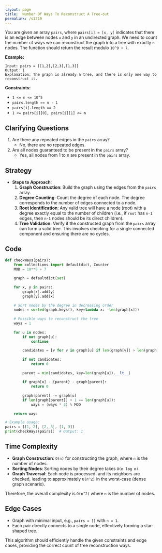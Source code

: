 ```yaml
---
layout: page
title:  Number Of Ways To Reconstruct A Tree-out
permalink: /s1719
---
```


You are given an array `pairs`, where `pairs[i] = [x, y]` indicates that there is an edge between nodes `x` and `y` in an undirected graph. We need to count the number of ways we can reconstruct the graph into a tree with exactly `n` nodes. The function should return the result modulo `10^9 + 7`.

**Example:**

```text
Input: pairs = [[1,2],[2,3],[1,3]]
Output: 1
Explanation: The graph is already a tree, and there is only one way to reconstruct it.
```

**Constraints:**

- `1 <= n <= 10^5`
- `pairs.length == n - 1`
- `pairs[i].length == 2`
- `1 <= pairs[i][0], pairs[i][1] <= n`

## Clarifying Questions

1. Are there any repeated edges in the `pairs` array?
   - No, there are no repeated edges.
2. Are all nodes guaranteed to be present in the `pairs` array?
   - Yes, all nodes from 1 to n are present in the `pairs` array.

## Strategy

- **Steps to Approach**:
  1. **Graph Construction**: Build the graph using the edges from the `pairs` array.
  2. **Degree Counting**: Count the degree of each node. The degree corresponds to the number of edges connected to a node.
  3. **Root Identification**: Any valid tree will have a node (root) with a degree exactly equal to the number of children (i.e., if `root` has `n-1` edges, then `n-1` nodes should be its direct children).
  4. **Tree Validation**: Verify if the constructed graph from the `pairs` array can form a valid tree. This involves checking for a single connected component and ensuring there are no cycles.

## Code

```python
def checkWays(pairs):
    from collections import defaultdict, Counter
    MOD = 10**9 + 7
    
    graph = defaultdict(set)
    
    for x, y in pairs:
        graph[x].add(y)
        graph[y].add(x)
    
    # Sort nodes by the degree in decreasing order
    nodes = sorted(graph.keys(), key=lambda x: -len(graph[x]))
    
    # Possible ways to reconstruct the tree
    ways = 1
    
    for u in nodes:
        if not graph[u]:
            continue
        
        candidates = [v for v in graph[u] if len(graph[v]) > len(graph[u])]
        
        if not candidates:
            return 0
        
        parent = min(candidates, key=len(graph[u]).__lt__)
        
        if graph[u] - {parent} - graph[parent]:
            return 0
        
        graph[parent] -= graph[u]
        if len(graph[parent]) + 1 == len(graph[u]):
            ways = (ways * 2) % MOD
    
    return ways

# Example usage:
pairs = [[1, 2], [2, 3], [1, 3]]
print(checkWays(pairs))  # Output: 1
```

## Time Complexity

- **Graph Construction**: `O(n)` for constructing the graph, where `n` is the number of nodes.
- **Sorting Nodes**: Sorting nodes by their degree takes `O(n log n)`.
- **Graph Traversal**: Each node is processed, and its neighbors are checked, leading to approximately `O(n^2)` in the worst-case (dense graph scenario).

Therefore, the overall complexity is `O(n^2)` where `n` is the number of nodes.

## Edge Cases

- Graph with minimal input, e.g., `pairs = []` with `n = 1`.
- Each pair directly connects to a single node, effectively forming a star-shaped tree.

This algorithm should efficiently handle the given constraints and edge cases, providing the correct count of tree reconstruction ways.